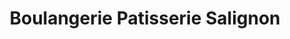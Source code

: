 ---
title: "Boulangerie Patisserie Salignon"
url: /haguenau/boulangerie-patisserie-salignon/
shop: boulangerie
---